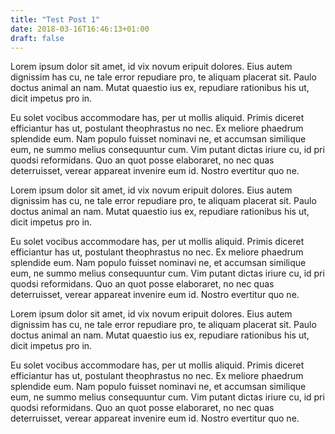 ```yaml
---
title: "Test Post 1"
date: 2018-03-16T16:46:13+01:00
draft: false
---
```


Lorem ipsum dolor sit amet, id vix novum eripuit dolores. Eius autem dignissim has cu, ne tale error repudiare pro, te aliquam placerat sit. Paulo doctus animal an nam. Mutat quaestio ius ex, repudiare rationibus his ut, dicit impetus pro in.

Eu solet vocibus accommodare has, per ut mollis aliquid. Primis diceret efficiantur has ut, postulant theophrastus no nec. Ex meliore phaedrum splendide eum. Nam populo fuisset nominavi ne, et accumsan similique eum, ne summo melius consequuntur cum. Vim putant dictas iriure cu, id pri quodsi reformidans. Quo an quot posse elaboraret, no nec quas deterruisset, verear appareat invenire eum id. Nostro evertitur quo ne.

Lorem ipsum dolor sit amet, id vix novum eripuit dolores. Eius autem dignissim has cu, ne tale error repudiare pro, te aliquam placerat sit. Paulo doctus animal an nam. Mutat quaestio ius ex, repudiare rationibus his ut, dicit impetus pro in.

Eu solet vocibus accommodare has, per ut mollis aliquid. Primis diceret efficiantur has ut, postulant theophrastus no nec. Ex meliore phaedrum splendide eum. Nam populo fuisset nominavi ne, et accumsan similique eum, ne summo melius consequuntur cum. Vim putant dictas iriure cu, id pri quodsi reformidans. Quo an quot posse elaboraret, no nec quas deterruisset, verear appareat invenire eum id. Nostro evertitur quo ne.

Lorem ipsum dolor sit amet, id vix novum eripuit dolores. Eius autem dignissim has cu, ne tale error repudiare pro, te aliquam placerat sit. Paulo doctus animal an nam. Mutat quaestio ius ex, repudiare rationibus his ut, dicit impetus pro in.

Eu solet vocibus accommodare has, per ut mollis aliquid. Primis diceret efficiantur has ut, postulant theophrastus no nec. Ex meliore phaedrum splendide eum. Nam populo fuisset nominavi ne, et accumsan similique eum, ne summo melius consequuntur cum. Vim putant dictas iriure cu, id pri quodsi reformidans. Quo an quot posse elaboraret, no nec quas deterruisset, verear appareat invenire eum id. Nostro evertitur quo ne.
